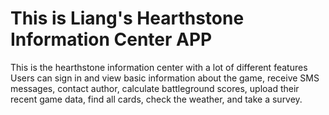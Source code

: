 # This is Liang's Hearthstone Information Center APP
This is the hearthstone information center with a lot of different features
Users can sign in and view basic information about the game, receive SMS messages,
contact author, calculate battleground scores, upload their recent game data,
find all cards, check the weather, and take a survey.
